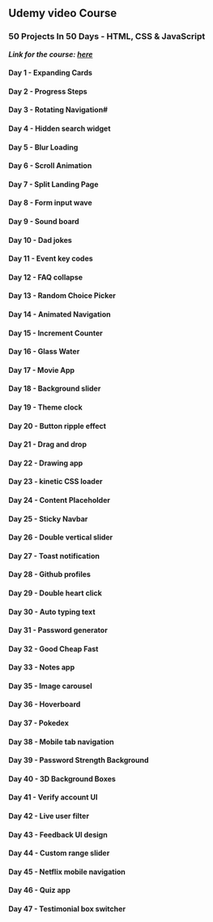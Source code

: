 ## Udemy video Course
### 50 Projects In 50 Days - HTML, CSS & JavaScript

***Link for the course: [here](https://www.udemy.com/course/50-projects-in-50-days-html-css-javascript/)***

#### Day 1 - Expanding Cards
#### Day 2 - Progress Steps
#### Day 3 - Rotating Navigation#
#### Day 4 - Hidden search widget
#### Day 5 - Blur Loading
#### Day 6 - Scroll Animation
#### Day 7 - Split Landing Page
#### Day 8 - Form input wave
#### Day 9 - Sound board
#### Day 10 - Dad jokes
#### Day 11 - Event key codes
#### Day 12 - FAQ collapse
#### Day 13 - Random Choice Picker
#### Day 14 - Animated Navigation
#### Day 15 - Increment Counter
#### Day 16 - Glass Water
#### Day 17 - Movie App
#### Day 18 - Background slider
#### Day 19 - Theme clock
#### Day 20 - Button ripple effect
#### Day 21 - Drag and drop
#### Day 22 - Drawing app
#### Day 23 - kinetic CSS loader
#### Day 24 - Content Placeholder
#### Day 25 - Sticky Navbar
#### Day 26 - Double vertical slider
#### Day 27 - Toast notification
#### Day 28 - Github profiles
#### Day 29 - Double heart click
#### Day 30 - Auto typing text
#### Day 31 - Password generator
#### Day 32 - Good Cheap Fast
#### Day 33 - Notes app
#### Day 35 - Image carousel
#### Day 36 - Hoverboard
#### Day 37 - Pokedex
#### Day 38 - Mobile tab navigation
#### Day 39 - Password Strength Background
#### Day 40 - 3D Background Boxes
#### Day 41 - Verify account UI
#### Day 42 - Live user filter
#### Day 43 - Feedback UI design
#### Day 44 - Custom range slider
#### Day 45 - Netflix mobile navigation
#### Day 46 - Quiz app	
#### Day 47 - Testimonial box switcher